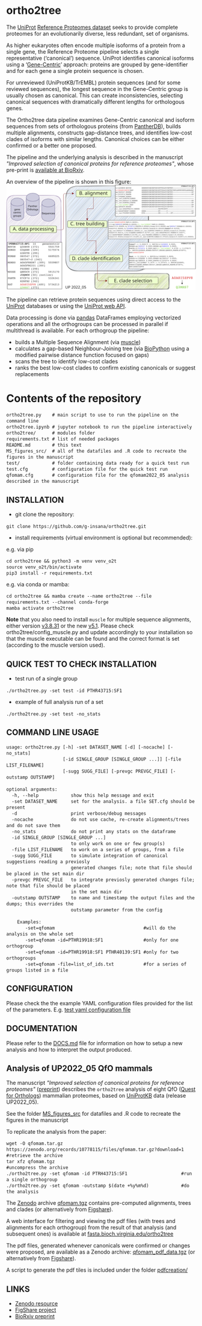 # ortho2tree

The [UniProt](https://www.uniprot.org) [Reference Proteomes dataset](https://www.uniprot.org/help/reference_proteome) seeks to provide complete proteomes for an evolutionarily diverse, less redundant, set of organisms. 

As higher eukaryotes often encode multiple isoforms of a protein from a single gene, the Reference Proteome pipeline selects a single representative (‘canonical’) sequence. UniProt identifies canonical isoforms using a ‘[Gene-Centric](https://www.uniprot.org/help/gene_centric_isoform_mapping)’ approach: proteins are grouped by gene-identifier and for each gene a single protein sequence is chosen. 

For unreviewed (UniProtKB/TrEMBL) protein sequences (and for some reviewed sequences), the longest sequence in the Gene-Centric group is usually chosen as canonical. This can create inconsistencies, selecting canonical sequences with dramatically different lengths for orthologous genes.

The Ortho2tree data pipeline examines Gene-Centric canonical and isoform sequences from sets of orthologous proteins (from [PantherDB](https://www.pantherdb.org/)), builds multiple alignments, constructs gap-distance trees, and identifies low-cost clades of isoforms with similar lengths. Canonical choices can be either confirmed or a better one proposed.

The pipeline and the underlying analysis is described in the manuscript *"Improved selection of canonical proteins for reference proteomes"*, whose pre-print is [available at BioRxiv](https://doi.org/10.1101/2024.03.04.583387).

An overview of the pipeline is shown in this figure:
![ortho2tree pipeline overview](ortho2tree_pipeline.jpg)

The pipeline can retrieve protein sequences using direct access to the [UniProt](https://www.uniprot.org) databases or using the [UniProt web API](https://www.ebi.ac.uk/proteins/api/doc/).

Data processing is done via [pandas](https://pandas.pydata.org/) DataFrames employing vectorized operations and all the orthogroups can be processed in parallel if multithread is available.
For each orthogroup the pipeline:
- builds a Multiple Sequence Alignment (via [muscle](https://drive5.com/muscle/))
- calculates a gap-based Neighbour-Joining tree (via [BioPython](https://biopython.org/) using a modified pairwise distance function focused on gaps)
- scans the tree to identify low-cost clades
- ranks the best low-cost clades to confirm existing canonicals or suggest replacements

# Contents of the repository
```
ortho2tree.py    # main script to use to run the pipeline on the command line
ortho2tree.ipynb # jupyter notebook to run the pipeline interactively
ortho2tree/      # modules folder
requirements.txt # list of needed packages
README.md        # this text
MS_figures_src/  # all of the datafiles and .R code to recreate the figures in the manuscript
test/            # folder containing data ready for a quick test run
test.cfg         # configuration file for the quick test run
qfomam.cfg       # configuration file for the qfomam2022_05 analysis described in the manuscript
```

## INSTALLATION
- git clone the repository: 

```git clone https://github.com/g-insana/ortho2tree.git``` 

- install requirements (virtual environment is optional but recommended):

e.g. via pip
```
cd ortho2tree && python3 -m venv venv_o2t
source venv_o2t/bin/activate
pip3 install -r requirements.txt
```
e.g. via conda or mamba:
```
cd ortho2tree && mamba create --name ortho2tree --file requirements.txt --channel conda-forge
mamba activate ortho2tree
```

**Note** that you also need to install `muscle` for multiple sequence alignments, either version [v3.8.31](https://drive5.com/muscle/downloads_v3.htm) or the new [v5.1](https://github.com/rcedgar/muscle/releases/tag/5.1.0). Please check ortho2tree/config_muscle.py and update accordingly to your installation so that the muscle executable can be found and the correct format is set (according to the muscle version used).

## QUICK TEST TO CHECK INSTALLATION
- test run of a single group

```./ortho2tree.py -set test -id PTHR43715:SF1```

- example of full analysis run of a set

```./ortho2tree.py -set test -no_stats```

## COMMAND LINE USAGE
```
usage: ortho2tree.py [-h] -set DATASET_NAME [-d] [-nocache] [-no_stats]
                     [-id SINGLE_GROUP [SINGLE_GROUP ...]] [-file LIST_FILENAME]
                     [-sugg SUGG_FILE] [-prevgc PREVGC_FILE] [-outstamp OUTSTAMP]

optional arguments:
  -h, --help            show this help message and exit
  -set DATASET_NAME     set for the analysis. a file SET.cfg should be present
  -d                    print verbose/debug messages
  -nocache              do not use cache, re-create alignments/trees and do not save them
  -no_stats             do not print any stats on the dataframe
  -id SINGLE_GROUP [SINGLE_GROUP ...]
                        to only work on one or few group(s)
  -file LIST_FILENAME   to work on a series of groups, from a file
  -sugg SUGG_FILE       to simulate integration of canonical suggestions reading a previosly
                        generated changes file; note that file should be placed in the set main dir
  -prevgc PREVGC_FILE   to integrate previosly generated changes file; note that file should be placed
                        in the set main dir
  -outstamp OUTSTAMP    to name and timestamp the output files and the dumps; this overrides the
                        outstamp parameter from the config

    Examples:
       -set=qfomam                                 #will do the analysis on the whole set
       -set=qfomam -id=PTHR19918:SF1               #only for one orthogroup
       -set=qfomam -id=PTHR19918:SF1 PTHR40139:SF1 #only for two orthogroups
       -set=qfomam -file=list_of_ids.txt           #for a series of groups listed in a file
```

## CONFIGURATION

Please check the the example YAML configuration files provided for the list of the parameters. E.g. 
[test yaml configuration file](test.cfg)

## DOCUMENTATION

Please refer to the [DOCS.md](DOCS.md) file for information on how to setup a new analysis and how to interpret the output produced.

## Analysis of UP2022_05 QfO mammals
The manuscript *"Improved selection of canonical proteins for reference proteomes"* ([preprint](https://doi.org/10.1101/2024.03.04.583387)) describes the `ortho2tree` analysis of eight QfO ([Quest for Orthologs](https://questfororthologs.org/)) mammalian proteomes, based on [UniProtKB](https://www.uniprot.org/) data (release UP2022_05).

See the folder [MS_figures_src](MS_figures_src) for datafiles and .R code to recreate the figures in the manuscript

To replicate the analysis from the paper:
```
wget -O qfomam.tar.gz https://zenodo.org/records/10778115/files/qfomam.tar.gz?download=1  #retrieve the archive
tar xfz qfomam.tgz                                               #uncompress the archive
./ortho2tree.py -set qfomam -id PTRH43715:SF1                    #run a single orthogroup
./ortho2tree.py -set qfomam -outstamp $(date +%y%m%d)            #do the analysis
```
The [Zenodo](https://doi.org/10.5281/zenodo.10778115) archive [qfomam.tgz](https://zenodo.org/records/10778115/files/qfomam.tar.gz?download=1) contains pre-computed alignments, trees and clades
(or alternatively from [Figshare](https://figshare.com/ndownloader/files/44836240)).

A web interface for filtering and viewing the pdf files (with trees and alignments for each orthogroup) from the result of that analysis (and subsequent ones) is available at [fasta.bioch.virginia.edu/ortho2tree](https://fasta.bioch.virginia.edu/ortho2tree)

The pdf files, generated whenever canonicals were confirmed or changes were proposed, are available as a Zenodo archive: [qfomam_pdf_data.tgz](https://zenodo.org/records/10778115/files/qfomam_pdf_data.tar.gz?download=1) (or alternatively from [Figshare](https://figshare.com/ndownloader/files/44836390)).

A script to generate the pdf tiles is included under the folder [pdfcreation/](pdfcreation/)

## LINKS

- [Zenodo resource](https://zenodo.org/records/10778115)
- [FigShare project](https://figshare.com/projects/ortho2tree/197614)
- [BioRxiv preprint](https://doi.org/10.1101/2024.03.04.583387)

